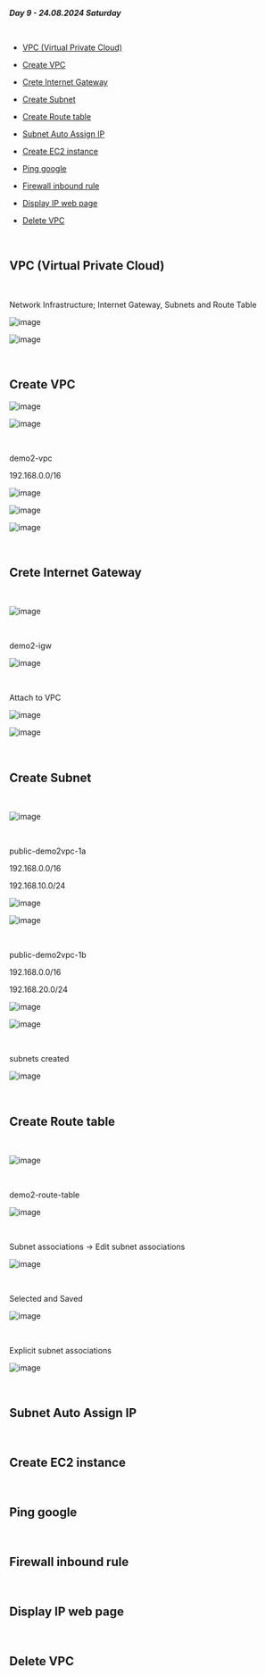 _**Day 9 - 24.08.2024 Saturday**_

<br>

- [VPC (Virtual Private Cloud)](#VPC-Virtual-Private-Cloud)
  
- [Create VPC](#Create-VPC)

- [Crete Internet Gateway](#Crete-Internet-Gateway)

- [Create Subnet](#Create-Subnet)

- [Create Route table](#Create-Route-table)

- [Subnet Auto Assign IP](#Subnet-Auto-Assign-IP)

- [Create EC2 instance](#Create-EC2-instance)

- [Ping google](#Ping-google)

- [Firewall inbound rule](#Firewall-inbound-rule)

- [Display IP web page](#Display-IP-web-page)

- [Delete VPC](#Delete-VPC)

<br>

## VPC (Virtual Private Cloud)

<br>

Network Infrastructure; Internet Gateway, Subnets and Route Table

![image](https://github.com/user-attachments/assets/df07ee1d-b114-494d-b190-33c07c292df1)

![image](https://github.com/user-attachments/assets/8b8535e6-2b99-4f2c-8efe-eb874c33f2d3)

<br>

## Create VPC

![image](https://github.com/user-attachments/assets/6732077f-7cc1-4e52-8c6f-2c47e9538a9b)

![image](https://github.com/user-attachments/assets/393a9800-c496-4627-8c38-c120ef85949a)

<br>

demo2-vpc

192.168.0.0/16

![image](https://github.com/user-attachments/assets/185a928c-c59e-4f86-99cc-e5bfd3bf3c17)

![image](https://github.com/user-attachments/assets/ce2aae53-3a6a-4c58-a15f-4a8ec6d5b425)

![image](https://github.com/user-attachments/assets/4d844579-a2a2-418b-8df6-579cee4dd923)

<br>

## Crete Internet Gateway

<br>

![image](https://github.com/user-attachments/assets/7c715996-beea-476e-8e21-1c21139eb617)

<br>

demo2-igw

![image](https://github.com/user-attachments/assets/cc1cfff4-d9cb-4238-be21-bf7bb698d78a)

<br>

Attach to VPC

![image](https://github.com/user-attachments/assets/32df237e-4e77-4b0e-b535-9e65bed85a3c)

![image](https://github.com/user-attachments/assets/785d177b-2ff7-46b7-bf68-c99614871741)

<br>

## Create Subnet

<br>

![image](https://github.com/user-attachments/assets/4d1506be-62fc-4f7d-b0d4-1359320a137a)

<br>

public-demo2vpc-1a

192.168.0.0/16

192.168.10.0/24

![image](https://github.com/user-attachments/assets/4f5a0ffa-4ad5-49a8-b38d-9c851957e551)

![image](https://github.com/user-attachments/assets/917e66a4-b0a4-4213-bd38-e8b8c77f2bdb)

<br>

public-demo2vpc-1b

192.168.0.0/16

192.168.20.0/24

![image](https://github.com/user-attachments/assets/e3fbcbde-7684-4893-be45-159ea30c5201)

![image](https://github.com/user-attachments/assets/71840615-03b1-4250-a177-c9c190a1076f)

<br>

subnets created

![image](https://github.com/user-attachments/assets/dd3fedc9-ef89-4ec9-9fba-9cb6ba76e3ce)

<br>

## Create Route table

<br>

![image](https://github.com/user-attachments/assets/3df84dca-1207-4956-851d-d6f5db63904b)

<br>

demo2-route-table

![image](https://github.com/user-attachments/assets/fb612b48-b52d-4d47-b283-220179a976be)

<br>

Subnet associations → Edit subnet associations

![image](https://github.com/user-attachments/assets/5392f3cd-0687-43c3-b54a-ca0ffd273e7f)

<br>

Selected and Saved

![image](https://github.com/user-attachments/assets/d3d402f0-6165-443f-b4ef-a7929aafba06)

<br>

Explicit subnet associations

![image](https://github.com/user-attachments/assets/52328695-e534-488b-853e-3bd3ae437dd3)

<br>

## Subnet Auto Assign IP


<br>



## Create EC2 instance


<br>



## Ping google


<br>



## Firewall inbound rule


<br>



## Display IP web page


<br>



## Delete VPC


<br>


